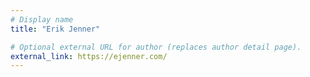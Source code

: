 ```yaml
---
# Display name
title: "Erik Jenner"

# Optional external URL for author (replaces author detail page).
external_link: https://ejenner.com/
---
```

